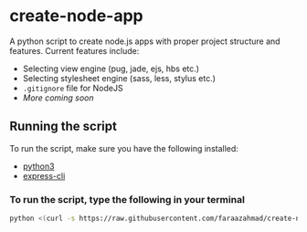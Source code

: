 # create-node-app

A python script to create node.js apps with proper project structure and features. Current features include:

* Selecting view engine (pug, jade, ejs, hbs etc.)
* Selecting stylesheet engine (sass, less, stylus etc.)
* `.gitignore` file for NodeJS
* *More coming soon*

## Running the script

To run the script, make sure you have the following installed:

* [python3](https://www.python.org)
* [express-cli](https://expressjs.com/en/starter/generator.html)

### To run the script, type the following in your terminal

```bash
python <(curl -s https://raw.githubusercontent.com/faraazahmad/create-node-app/master/create.py)
```
